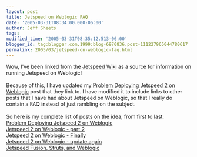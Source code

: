 ```yaml
---
layout: post
title: Jetspeed on Weblogic FAQ
date: '2005-03-31T08:34:00.000-06:00'
author: Jeff Sheets
tags:
modified_time: '2005-03-31T08:35:12.513-06:00'
blogger_id: tag:blogger.com,1999:blog-6970836.post-111227965044780617
permalink: 2005/03/jetspeed-on-weblogic-faq.html
---
```


Wow, I've been linked from the <a
      href="http://wiki.apache.org/portals/Jetspeed2/">Jetspeed Wiki</a> as a source for
      information on running Jetspeed on Weblogic!<br /><br />Because of this, I have
      updated my <a
      href="http://uncommentedbytes.blogspot.com/2004/11/problem-deploying-jetspeed-2-on.html">Problem
      Deploying Jetspeed 2 on Weblogic</a> post that they link to. I have modified it to
      include links to other posts that I have had about Jetspeed on Weblogic, so that I really do
      contain a FAQ instead of just rambling on the subject.<br /><br />So here is my
      complete list of posts on the idea, from first to last:<br /><a
      href="http://uncommentedbytes.blogspot.com/2004/11/problem-deploying-jetspeed-2-on.html">Problem
      Deploying Jetspeed 2 on Weblogic</a><br /><a
      href="http://uncommentedbytes.blogspot.com/2004/11/jetspeed-2-on-weblogic-part-2.html">Jetspeed
      2 on Weblogic - part 2</a><br /><a
      href="http://uncommentedbytes.blogspot.com/2004/11/jetspeed-2-on-weblogic-finally.html">Jetspeed
      2 on Weblogic - Finally</a><br /><a
      href="http://uncommentedbytes.blogspot.com/2004/11/jetspeed-2-on-weblogic-update-again.html">Jetspeed
      2 on Weblogic - update again</a><br /><a
      href="http://uncommentedbytes.blogspot.com/2004/11/jetspeed-fusion-struts-and-weblogic.html">Jetspeed
      Fusion, Struts, and Weblogic</a>